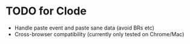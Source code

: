 # TODO for Clode

 * Handle paste event and paste sane data (avoid BRs etc)
 * Cross-browser compatibility (currently only tested on Chrome/Mac)
